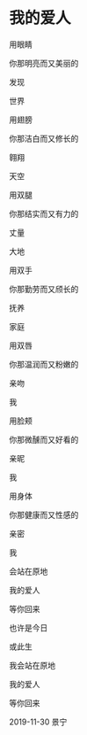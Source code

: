 # 我的爱人

用眼睛

你那明亮而又美丽的

发现

世界


用翅膀

你那洁白而又修长的

翱翔

天空


用双腿

你那结实而又有力的

丈量

大地


用双手

你那勤劳而又颀长的

抚养

家庭


用双唇

你那温润而又粉嫩的

亲吻

我


用脸颊

你那微醺而又好看的

亲昵

我


用身体

你那健康而又性感的

亲密

我


会站在原地

我的爱人

等你回来

也许是今日

或此生

我会站在原地

我的爱人

等你回来

2019-11-30 景宁